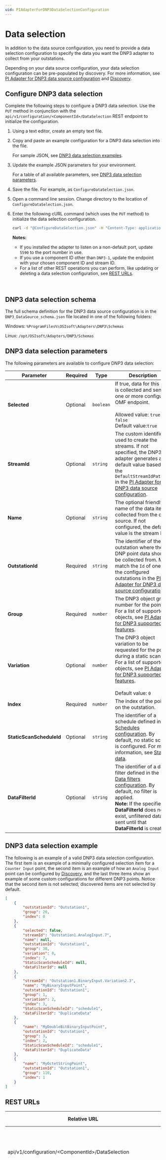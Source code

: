 ```yaml
---
uid: PIAdapterForDNP3DataSelectionConfiguration
---
```


# Data selection

In addition to the data source configuration, you need to provide a data selection configuration to specify the data you want the DNP3 adapter to collect from your outstations.

Depending on your data source configuration, your data selection configuration can be pre-populated by discovery. For more information, see [PI Adapter for DNP3 data source configuration](xref:PIAdapterForDNP3DataSourceConfiguration) and [Discovery](xref:PIAdapterForDNP3PrinciplesOfOperation#discovery).

## Configure DNP3 data selection

Complete the following steps to configure a DNP3 data selection. Use the `PUT` method in conjunction with the `api/v1/configuration/<ComponentId>/DataSelection` REST endpoint to initialize the configuration.

1. Using a text editor, create an empty text file.

2. Copy and paste an example configuration for a DNP3 data selection into the file.

    For sample JSON, see [DNP3 data selection examples](#dnp3-data-selection-example).

3. Update the example JSON parameters for your environment.

    For a table of all available parameters, see [DNP3 data selection parameters](#dnp3-data-selection-parameters).

4. Save the file. For example, as `ConfigureDataSelection.json`.

5. Open a command line session. Change directory to the location of `ConfigureDataSelection.json`.

6. Enter the following cURL command (which uses the `PUT` method) to initialize the data selection configuration.

    ```bash
    curl -d "@ConfigureDataSelection.json" -H "Content-Type: application/json" -X PUT "http://localhost:5590/api/v1/configuration/DNP3-1/DataSelection"
    ```

    **Notes:**
  
    * If you installed the adapter to listen on a non-default port, update `5590` to the port number in use.
    * If you use a component ID other than `DNP3-1`, update the endpoint with your chosen component ID and stream ID.
    * For a list of other REST operations you can perform, like updating or deleting a data selection configuration, see [REST URLs](#rest-urls).
    <br/>
    <br/>

## DNP3 data selection schema

The full schema definition for the DNP3 data source configuration is in the `DNP3_DataSource_schema.json` file located in one of the following folders:

Windows: `%ProgramFiles%\OSIsoft\Adapters\DNP3\Schemas`

Linux: `/opt/OSIsoft/Adapters/DNP3/Schemas`

## DNP3 data selection parameters

The following parameters are available to configure DNP3 data selection:

| Parameter | Required | Type | Description |
| --------- | -------- | ---- | ----------- |
| **Selected** | Optional | `boolean` | If true, data for this item is collected and sent to one or more configured OMF endpoint.<br><br>Allowed value: `true` or `false`<br>Default value:`true` |
| **StreamId** | Optional | `string` | The custom identifier used to create the streams. If not specified, the DNP3 adapter generates a default value based on the `DefaultStreamIdPattern` in the [PI Adapter for DNP3 data source configuration](xref:PIAdapterForDNP3DataSourceConfiguration). |
| **Name** | Optional | `string` | The optional friendly name of the data item collected from the data source. If not configured, the default value is the stream ID. |
| **OutstationId** | Required | `string` | The identifier of the outstation where the DNP point data should be collected from. Must match the `Id` of one of the configured outstations in the [PI Adapter for DNP3 data source configuration](xref:PIAdapterForDNP3DataSourceConfiguration). |
| **Group** | Required | `number` | The DNP3 object group number for the point. For a list of supported objects, see [PI Adapter for DNP3 supported features](xref:PIAdapterForDNP3SupportedFeatures).  |
| **Variation** | Optional | `number` | The DNP3 object variation to be requested for the point during a static scan. For a list of supported objects, see [PI Adapter for DNP3 supported features](xref:PIAdapterForDNP3SupportedFeatures).<br><br>Default value: `0` |
| **Index** | Required | `number` | The index of the point on the outstation.
| **StaticScanScheduleId** | Optional | `string` | The identifier of a schedule defined in the [Schedules configuration](xref:SchedulesConfiguration). By default, no static scan is configured. For more information, see [Static data](xref:PIAdapterForDNP3PrinciplesOfOperation#static-data). |
| **DataFilterId** | Optional | `string` | The identifier of a data filter defined in the [Data filters configuration](xref:DataFiltersConfiguration). By default, no filter is applied.<br>**Note:** If the specified **DataFilterId** does not exist, unfiltered data is sent until that **DataFilterId** is created. |

## DNP3 data selection example

The following is an example of a valid DNP3 data selection configuration. The first item is an example of a minimally configured selection item for a `Counter Input` point, the second item is an example of how an `Analog Input` point can be configured by [Discovery](xref:PIAdapterForDNP3PrinciplesOfOperation#discovery), and the last three items show an example of some custom configurations for different DNP3 points. Notice that the second item is not selected; discovered items are not selected by default.

```json
[
    {
        "outstationId": "Outstation1",
        "group": 20,
        "index": 0
    },
    {
        "selected": false,
        "streamId": "Outstation1.AnalogInput.7",
        "name": null,
        "outstationId": "Outstation1",
        "group": 30,
        "variation": 0,
        "index": 7,
        "StaticScanScheduleId": null,
        "dataFilterId": null
    },
    {
        "streamId": "Outstation1.BinaryInput.Variation2.3",
        "name": "MyBinaryInputPoint",
        "outstationId": "Outstation1",
        "group": 1,
        "variation": 2,
        "index": 3,
        "StaticScanScheduleId": "schedule1",
        "dataFilterId": "DuplicateData"
    },
    {
        "name": "MyDoubleBitBinaryInputPoint",
        "outstationId": "Outstation1",
        "group": 3,
        "index": 2,
        "StaticScanScheduleId": "schedule1",
        "dataFilterId": "DuplicateData"
    },
    {
        "name": "MyOctetStringPoint",
        "outstationId": "Outstation1",
        "group": 110,
        "index": 1
    }
]
```

## REST URLs

| Relative URL | HTTP verb | Action |
| ------------ | --------- | ------ |
| api/v1/configuration/\<ComponentId\>/DataSelection  | `GET` | Retrieves the data selection configuration, including all data selection items. |
| api/v1/configuration/\<ComponentId\>/DataSelection  | `PUT` | Configures or updates the data selection configuration. The adapter starts collecting data for each data selection item when the following conditions are met:<br/><br/>&bull; The data selection configuration `PUT` request is received.<br/>&bull; A data source configuration is active. |
| api/v1/configuration/\<ComponentId\>/DataSelection | `DELETE` | Deletes the active data selection configuration. The adapter stops collecting data. |
| api/v1/configuration/\<ComponentId\>/DataSelection | `PATCH` | Allows partial updating of configured data selection items. <br/><br/>**Note:** The request must be an array containing one or more data selection items. Each item in the array must include its **StreamId**. |
| api/v1/configuration/\<ComponentId\>/DataSelection/\<StreamId\> | `PUT` | Updates or creates a new data selection item by **StreamId**. For new items, the adapter starts collecting data after the request is received. |
| api/v1/configuration/\<ComponentId\>/DataSelection/\<StreamId\> | `DELETE` | Deletes a data selection item from the configuration by **StreamId**. The adapter stops collecting data for the deleted item. |

**Note:** Replace \<ComponentId\> with the Id of your DNP3 component. For example, DNP3-1.

